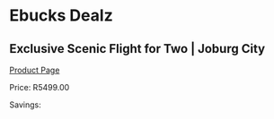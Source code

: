 
# Ebucks Dealz
## Exclusive Scenic Flight for Two | Joburg City
[Product Page](https://www.ebucks.com/web/shop/productSelected.do?prodId=1133011152&catId=714893646)

Price: R5499.00

Savings: 


	